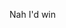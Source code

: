 Nah I'd win
<!---
5DHD/5DHD is a ✨ special ✨ repository because its `README.md` (this file) appears on your GitHub profile.
You can click the Preview link to take a look at your changes.
--->

